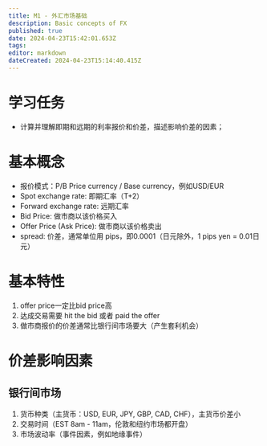```yaml
---
title: M1 - 外汇市场基础
description: Basic concepts of FX
published: true
date: 2024-04-23T15:42:01.653Z
tags: 
editor: markdown
dateCreated: 2024-04-23T15:14:40.415Z
---
```


# 学习任务
- 计算并理解即期和远期的利率报价和价差，描述影响价差的因素；

# 基本概念
- 报价模式：P/B Price currency / Base currency，例如USD/EUR
- Spot exchange rate: 即期汇率（T+2）
- Forward exchange rate: 远期汇率
- Bid Price: 做市商以该价格买入
- Offer Price (Ask Price): 做市商以该价格卖出
- spread: 价差，通常单位用 pips，即0.0001（日元除外，1 pips yen = 0.01日元）

# 基本特性
1. offer price一定比bid price高
2. 达成交易需要 hit the bid 或者 paid the offer
3. 做市商报价的价差通常比银行间市场要大（产生套利机会）

# 价差影响因素
## 银行间市场
1. 货币种类（主货币：USD, EUR, JPY, GBP, CAD, CHF），主货币价差小
2. 交易时间（EST 8am - 11am，伦敦和纽约市场都开盘）
3. 市场波动率（事件因素，例如地缘事件）